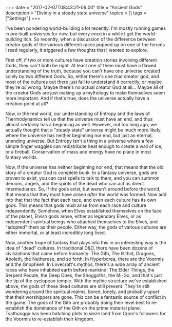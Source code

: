 +++
date = "2017-02-07T08:43:21-06:00"
title = "Ancient Gods"
description = "Divinty in a steady state universe"
topics = []
tags = ["Settings"]
+++

I've been pondering world-building a lot recently. I'm mostly running games in pre-built universes for now, but every once in a while I get the world-building itch. So recently, when a discussion of the difference between creator gods of the various different races popped up on one of the forums I read regularly, it triggered a few thoughts that I wanted to explore. 

First off, if two or more cultures have creation stories involving different Gods, they can't both be right. At least one of them must have a flawed understanding of the truth, because you can't have one universe created solely by two different Gods. So, either there's one *true* creator god, and most of the cultures out there just fail to understand it correctly, or maybe they're *all* wrong.  Maybe there's no actual creator God at all... Maybe all of the creator Gods are just making up a mythology to make themselves seem more important. And if that's true, does the universe actually have a creation point at all?

Now, in the real world, our understanding of Entropy and the laws of Thermodynamics tell us that the universe must have an end, and thus almost certainly has a beginning as well. However, not too long ago, we actually thought that a "steady state" universe might be much more likely, where the universe has neither beginning nor end, but just an eternal, unending universe. But Entropy isn't a thing in a universe where a few simple finger waggles can redistribute heat enough to create a wall of ice, or a fireball. Conservation of mass and energy have no place in most fantasy worlds.

Now, if the universe has neither beginning nor end, that means that the old story of a creator God is complete bunk. In a fantasy universe, gods are proven to exist, you can cast spells to talk to them, and you can summon demons, angels, and the spirits of the dead who can act as direct intermediaries. So, if the gods exist, but weren't around before the world, that means that they must have arisen *after* the world was formed. Now add into that that the fact that each race, and even each culture has its own gods. This means that gods must arise from each race and culture independently. Somehow, when Elves established themselves on the face of the planet, Elvish gods arose, either as legendary Elves, or as independent spiritual beings who attached themselves to the Elves, and "adopted" them as their people. Either way, the gods of various cultures are either immortal, or at least incredibly long lived. 

Now, another trope of fantasy that plays into this in an interesting way is the idea of "dead" cultures. In traditional D&D, there have been dozens of civilizations that came before humanity: The Gith, The Illithid, Dragons, Aboleth, the Netherese, and so forth. In Hyperborea, there are the Voormis and the Gnophkeh. In Lovecraft's mythos, there's a wide array of ancient races who have inhabited earth before mankind: The Elder Things, the Serpent People, the Deep Ones, the Shoggoths, the Mi-Go, and that's just the tip of the cyclopean temple. With the mythic structure we've established above, the gods of these dead cultures are still present.  They're still wandering around the spiritual realms, bored, lonely, and probably upset that their worshippers are gone. This can be a fantastic source of conflict in the game. The gods of the Gith are probably doing their level best to re-establish the dominance of the Gith on the prime material plane. Tsathuogga has been hatching plots to sieze land from Crom's followers for the Voormis to re-establish their kingdom.
